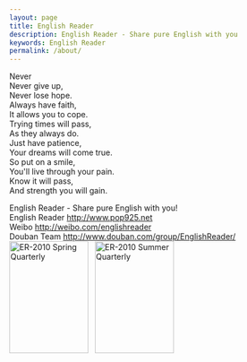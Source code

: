 ```yaml
---
layout: page
title: English Reader
description: English Reader - Share pure English with you
keywords: English Reader
permalink: /about/
---
```

Never    
Never give up,  
Never lose hope.  
Always have faith,  
It allows you to cope.  
Trying times will pass,  
As they always do.  
Just have patience,  
Your dreams will come true.  
So put on a smile,  
You'll live through your pain.  
Know it will pass,  
And strength you will gain.    


English Reader - Share pure English with you!       
English Reader    <http://www.pop925.net>    
Weibo    <http://weibo.com/englishreader>    
Douban Team    <http://www.douban.com/group/EnglishReader/>   
<a href="http://cid-b87862d14af4db23.skydrive.live.com/self.aspx/.Public/book/ER1001.pdf/" target="_blank"><img alt=" ER-2010 Spring Quarterly" border="0" src="http://ww2.sinaimg.cn/small/4df62ff3gw1eq8giscm86j20e30jy0wj.jpg" height="200" width="141" /></a>&nbsp;&nbsp;
<a href="http://cid-b87862d14af4db23.office.live.com/self.aspx/.Public/book/ER1002.pdf/" target="_blank"><img alt=" ER-2010 Summer Quarterly" border="0" src="http://ww3.sinaimg.cn/small/4df62ff3gw1eq8git08q0j20di0j20uv.jpg" height="200" width="141" /></a>

